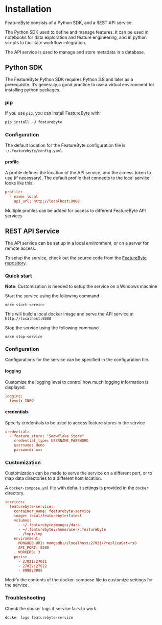 # Installation

FeatureByte consists of a Python SDK, and a REST API service.

The Python SDK used to define and manage features. It can be used in notebooks for data exploration and feature engineering, and in python scripts to facilitate workflow integration.

The API service is used to manage and store metadata in a database.

## Python SDK
The FeatureByte Python SDK requires Python 3.8 and later as a prerequisite.
It’s generally a good practice to use a virtual environment for installing python packages.

### pip
If you use `pip`, you can install FeatureByte with:
```python
pip install -U featurebyte
```

### Configuration
The default location for the FeatureByte configuration file is `~/.featurebyte/config.yaml`.

#### profile
A profile defines the location of the API service, and the access token to use (if necessary).
The default profile that connects to the local service looks like this:
```toml
profile:
  - name: local
    api_url: http://localhost:8088
```
Multiple profiles can be added for access to different FeatureByte API services

## REST API Service
The API service can be set up in a local environment, or on a server for remote access.

To setup the service, check out the source code from the [FeatureByte repository](https://github.com/featurebyte/featurebyte).

### Quick start
**Note:** Customization is needed to setup the service on a Windows machine

Start the service using the following command
```commandline
make start-service
```

This will build a local docker image and serve the API service at `http://localhost:8088`

Stop the service using the following command
```commandline
make stop-service
```

### Configuration
Configurations for the service can be specified in the configuration file.

#### logging
Customize the logging level to control how much logging information is displayed.
```toml
logging:
  level: INFO
```

#### credentials
Specify credentials to be used to access feature stores in the service
```toml
credential:
  - feature_store: "Snowflake Store"
    credential_type: USERNAME_PASSWORD
    username: demo
    password: xxx
```

### Customization
Customization can be made to serve the service on a different port, or to map data directories to a different host location.

A `docker-compose.yml` file with default settings is provided in the `docker` directory.

```toml
services:
  featurebyte-service:
    container_name: featurebyte-service
    image: local/featurebyte:latest
    volumes:
      - ~/.featurebyte/mongo:/data
      - ~/.featurebyte:/home/user/.featurebyte
      - /tmp:/tmp
    environment:
      MONGODB_URI: mongodb://localhost:27021/?replicaSet=rs0
      API_PORT: 8088
      WORKERS: 3
    ports:
      - 27021:27021
      - 27022:27022
      - 8088:8088
```
Modify the contents of the docker-compose file to customize settings for the service.

### Troubleshooting
Check the docker logs if service fails to work.
```commandline
docker logs featurebyte-service
```
